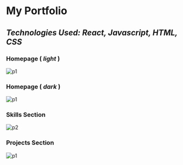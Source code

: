 # My Portfolio
## *Technologies Used: React, Javascript, HTML, CSS*

### Homepage ( *light* )
![p1](https://user-images.githubusercontent.com/37076663/117533239-57d98700-b009-11eb-923d-65846b272b43.PNG)

### Homepage ( *dark* )
![p1](https://user-images.githubusercontent.com/37076663/117533328-ce768480-b009-11eb-901c-60f112cde271.PNG)

### Skills Section
![p2](https://user-images.githubusercontent.com/37076663/117533682-b6076980-b00b-11eb-9f2c-edd611e58360.png)

### Projects Section
![p1](https://user-images.githubusercontent.com/37076663/117533714-fc5cc880-b00b-11eb-856e-963abfdc674f.PNG)


